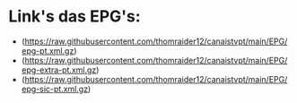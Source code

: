 # Link's das EPG's:
- (https://raw.githubusercontent.com/thomraider12/canaistvpt/main/EPG/epg-pt.xml.gz)
- (https://raw.githubusercontent.com/thomraider12/canaistvpt/main/EPG/epg-extra-pt.xml.gz)
- (https://raw.githubusercontent.com/thomraider12/canaistvpt/main/EPG/epg-sic-pt.xml.gz)
